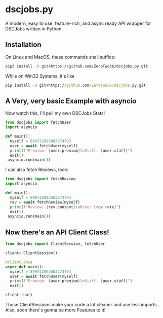 # dscjobs.py

A modern, easy to use, feature-rich, and async ready API wrapper for DSCJobs written in Python.

## Installation

On Linux and MacOS, these commands shall suffice: 
```sh
pip3 install -U git+https://github.com/ZeroTwo36/dscjobs.py.git
```
While on Win32 Systems, it's like 
```cmd
pip install -U git+https://github.com/ZeroTwo36/dscjobs.py.git
```

## A Very, very basic Example with asyncio

Now watch this, I'll pull my own DSCJobs Stats!

```py
from dscjobs import fetchUser
import asyncio

def main():
  myself = 899722893603274793
  user = await fetchUser(myself)
  print(f"Premium: {user.premium}\nStaff: {user.staff}")
  exit()
 asyncio.run(main())
```

I can also fetch Reviews, look:
```py
from dscjobs import fetchReview
import asyncio

def main():
  myself = 899722893603274793
  rev = await fetchReview(myself)
  print(f"Review: {rev.content}\nRate: {rev.rate}")
  exit()
 asyncio.run(main())

```

## Now there's an API Client Class!

```py
from dscjobs import ClientSession, fetchUser

client= ClientSession()

@client.once
async def main():
  myself = 899722893603274793
  user = await fetchUser(myself)
  print(f"Premium: {user.premium}\nStaff: {user.staff}")
  exit()

client.run()
```
Those ClientSessions make your code a lot cleaner and use less imports. Also, soon there's gonna be more Features to it!

